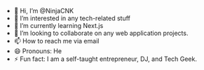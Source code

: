 - 👋 Hi, I’m @NinjaCNK
- 👀 I’m interested in any tech-related stuff
- 🌱 I’m currently learning Next.js
- 💞️ I’m looking to collaborate on any web application projects.
- 📫 How to reach me via email
- 😄 Pronouns: He
- ⚡ Fun fact: I am a self-taught entrepreneur, DJ, and Tech Geek.

<!---
NinjaCNK/NinjaCNK is a ✨ special ✨ repository because its `README.md` (this file) appears on your GitHub profile.
You can click the Preview link to take a look at your changes.
--->
